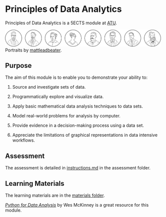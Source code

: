 # Principles of Data Analytics

Principles of Data Analytics is a 5ECTS module at [ATU](https://www.atu.ie).

![Logicians](https://raw.githubusercontent.com/ianmcloughlin/images/master/principles_da_banner.png)  
Portraits by [mattleadbeater](https://www.instagram.com/mattleadbeater/).

## Purpose

The aim of this module is to enable you to demonstrate your ability to:

1. Source and investigate sets of data.

2. Programmatically explore and visualize data.

3. Apply basic mathematical data analysis techniques to data sets.

4. Model real-world problems for analysis by computer.

5. Provide evidence in a decision-making process using a data set.

6. Appreciate the limitations of graphical representations in data intensive workflows.

## Assessment

The assessment is detailed in [instructions.md](assessment/instructions.md) in the assessment folder.  

## Learning Materials

The learning materials are in the [materials folder](materials).  

[*Python for Data Analysis*](https://wesmckinney.com/book/) by Wes McKinney is a great resource for this module.  
